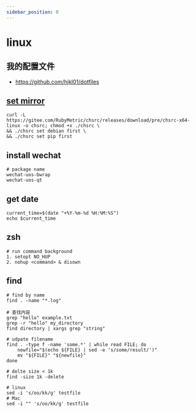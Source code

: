 ```yaml
---
sidebar_position: 0
---
```


# linux

## 我的配置文件

- https://github.com/hjkl01/dotfiles

## [set mirror](https://github.com/RubyMetric/chsrc)

```shell
curl -L https://gitee.com/RubyMetric/chsrc/releases/download/pre/chsrc-x64-linux -o chsrc; chmod +x ./chsrc \
&& ./chsrc set debian first \
&& ./chsrc set pip first
```

## install wechat

```
# package name
wechat-uos-bwrap
wechat-uos-qt
```

## get date
```shell
current_time=$(date "+%Y-%m-%d %H:%M:%S")
echo $current_time
```

## zsh

```
# run command background
1. setopt NO_HUP
2. nohup <command> & disown
```

## find

```shell
# find by name
find . -name "*.log"

# 查找内容
grep "hello" example.txt
grep -r "hello" my_directory
find directory | xargs grep "string"

# udpate filename
find . -type f -name 'some.*' | while read FILE; do
    newfile="$(echo ${FILE} | sed -e 's/some/result/')"
    mv "${FILE}" "${newfile}"
done

# delte size < 1k
find -size 1k -delete

# linux
sed -i 's/oo/kk/g' testfile
# Mac
sed -i "" 's/oo/kk/g' testfile
```
